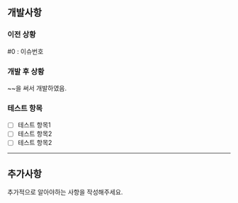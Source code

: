 
## 개발사항

### 이전 상황

#0 : 이슈번호

### 개발 후 상황

~~을 써서 개발하였음.

### 테스트 항목

- [ ] 테스트 항목1
- [ ] 테스트 항목2
- [ ] 테스트 항목2

---

## 추가사항

추가적으로 알아야하는 사항을 작성해주세요.
